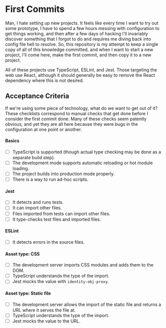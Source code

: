 # First Commits

Man, I hate setting up new projects. It feels like every time I want to try out some prototype, I have to spend a few hours messing with configuration to get things working, and then after a few days of hacking I'll invariably discover something that I forgot to do and requires me diving back into config file hell to resolve. So, this repository is my attempt to keep a single copy of all of this knowledge committed, and when I want to start a new project, I'll come here, make the first commit, and then copy it to a new project.

All of these projects use TypeScript, ESLint, and Jest. Those targeting the web use React, although it should generally be easy to remove the React dependency where this is not desired.

## Acceptance Criteria

If we're using some piece of technology, what do we want to get out of it? These checklists correspond to manual checks that get done before I consider the first commit done. Many of these checks seem patently obvious, and yet they are all here because they were bugs in the configuration at one point or another.

#### Basics

- [ ] TypeScript is supported (though actual type checking may be done as a separate build step).
- [ ] The development mode supports automatic reloading or hot module loading.
- [ ] The project builds into production mode properly.
- [ ] There is a way to run ad-hoc scripts.

#### Jest

- [ ] It detects and runs tests.
- [ ] It can import other files.
- [ ] Files imported from tests can import other files.
- [ ] It type-checks test files and imported files.

#### ESLint

- [ ] It detects errors in the source files.

#### Asset type: CSS

- [ ] The development server imports CSS modules and adds them to the DOM.
- [ ] TypeScript understands the type of the import.
- [ ] Jest mocks the value with `identity-obj-proxy`.

#### Asset type: Static file

- [ ] The development server allows the import of the static file and returns a URL where it serves the file at.
- [ ] TypeScript understands the type of the import.
- [ ] Jest mocks the value to the URL.